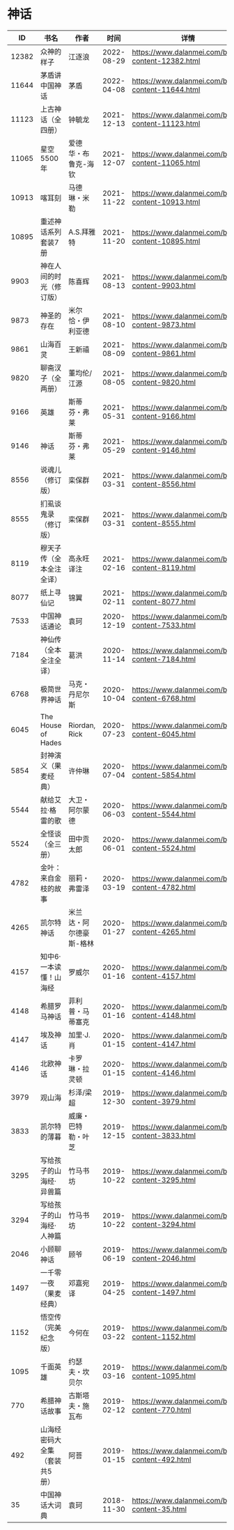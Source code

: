 # 神话

| ID | 书名 | 作者 | 时间 | 详情 | 下载页面 | EPUB下载链接 | MOBI下载链接 | AZW3下载链接 |
| --- | --- | --- | --- | --- | --- | --- | --- | --- |
| 12382 | 众神的样子 | 江逐浪 | 2022-08-29 | https://www.dalanmei.com/book-content-12382.html | https://www.dalanmei.com/download-book-12382.html | http://ct.dalanmei.com/f/31084289-771229357-7e9576 | http://ct.dalanmei.com/f/31084289-771240953-ec8a72 | http://ct.dalanmei.com/f/31084289-771232994-f6f78f |
| 11644 | 茅盾讲中国神话 | 茅盾 | 2022-04-08 | https://www.dalanmei.com/book-content-11644.html | https://www.dalanmei.com/download-book-11644.html | http://ct.dalanmei.com/f/31084289-570170703-5778e1 | http://ct.dalanmei.com/f/31084289-570288981-851f54 | http://ct.dalanmei.com/f/31084289-570359210-2dfe5f |
| 11123 | 上古神话（全四册） | 钟毓龙 | 2021-12-13 | https://www.dalanmei.com/book-content-11123.html | https://www.dalanmei.com/download-book-11123.html | http://ct.dalanmei.com/f/31084289-570163756-8d71b6 | http://ct.dalanmei.com/f/31084289-570316024-1cca60 | http://ct.dalanmei.com/f/31084289-571380759-c82508 |
| 11065 | 星空5500年 | 爱德华・布鲁克-海钦 | 2021-12-07 | https://www.dalanmei.com/book-content-11065.html | https://www.dalanmei.com/download-book-11065.html | http://ct.dalanmei.com/f/31084289-570164911-8fabec | http://ct.dalanmei.com/f/31084289-570316895-f6d114 | http://ct.dalanmei.com/f/31084289-571384195-82ccad |
| 10913 | 喀耳刻 | 马德琳・米勒 | 2021-11-22 | https://www.dalanmei.com/book-content-10913.html | https://www.dalanmei.com/download-book-10913.html | http://ct.dalanmei.com/f/31084289-570156433-f1b0c8 | http://ct.dalanmei.com/f/31084289-570331489-4b06c0 | http://ct.dalanmei.com/f/31084289-571398604-d51ed5 |
| 10895 | 重述神话系列套装7册 | A.S.拜雅特 | 2021-11-20 | https://www.dalanmei.com/book-content-10895.html | https://www.dalanmei.com/download-book-10895.html | http://ct.dalanmei.com/f/31084289-570156473-2dc503 | http://ct.dalanmei.com/f/31084289-570331963-57e300 | http://ct.dalanmei.com/f/31084289-571398817-da482f |
| 9903 | 神在人间的时光（修订版） | 陈喜辉 | 2021-08-13 | https://www.dalanmei.com/book-content-9903.html | https://www.dalanmei.com/download-book-9903.html | http://ct.dalanmei.com/f/31084289-571732028-8b1010 | http://ct.dalanmei.com/f/31084289-572052019-b6e584 | http://ct.dalanmei.com/f/31084289-572084198-5526f1 |
| 9873 | 神圣的存在 | 米尔恰・伊利亚德 | 2021-08-10 | https://www.dalanmei.com/book-content-9873.html | https://www.dalanmei.com/download-book-9873.html | http://ct.dalanmei.com/f/31084289-571731733-e06e22 | http://ct.dalanmei.com/f/31084289-572063282-975782 | http://ct.dalanmei.com/f/31084289-572084788-9eecbf |
| 9861 | 山海百灵 | 王新禧 | 2021-08-09 | https://www.dalanmei.com/book-content-9861.html | https://www.dalanmei.com/download-book-9861.html | http://ct.dalanmei.com/f/31084289-571731629-47d3a3 | http://ct.dalanmei.com/f/31084289-572064310-0777a2 | http://ct.dalanmei.com/f/31084289-572084867-fdf6aa |
| 9820 | 聊斋汊子（全两册） | 董均伦/江源 | 2021-08-05 | https://www.dalanmei.com/book-content-9820.html | https://www.dalanmei.com/download-book-9820.html | http://ct.dalanmei.com/f/31084289-571730959-9f970a | http://ct.dalanmei.com/f/31084289-572068845-c8d1ef | http://ct.dalanmei.com/f/31084289-572086786-54e13e |
| 9166 | 英雄 | 斯蒂芬・弗莱 | 2021-05-31 | https://www.dalanmei.com/book-content-9166.html | https://www.dalanmei.com/download-book-9166.html | http://ct.dalanmei.com/f/31084289-571724573-7563c3 | http://ct.dalanmei.com/f/31084289-572112184-e078f1 | http://ct.dalanmei.com/f/31084289-572116028-e3e1f6 |
| 9146 | 神话 | 斯蒂芬・弗莱 | 2021-05-29 | https://www.dalanmei.com/book-content-9146.html | https://www.dalanmei.com/download-book-9146.html | http://ct.dalanmei.com/f/31084289-571724264-1c347e | http://ct.dalanmei.com/f/31084289-572112266-f6474d | http://ct.dalanmei.com/f/31084289-572116157-9acd76 |
| 8556 | 说魂儿（修订版） | 栾保群 | 2021-03-31 | https://www.dalanmei.com/book-content-8556.html | https://www.dalanmei.com/download-book-8556.html | http://ct.dalanmei.com/f/31084289-571711196-9877ff | http://ct.dalanmei.com/f/31084289-572114831-77b58d | http://ct.dalanmei.com/f/31084289-572134287-ab130e |
| 8555 | 扪虱谈鬼录（修订版） | 栾保群 | 2021-03-31 | https://www.dalanmei.com/book-content-8555.html | https://www.dalanmei.com/download-book-8555.html | http://ct.dalanmei.com/f/31084289-571711193-7a0bd0 | http://ct.dalanmei.com/f/31084289-572114833-77ccf3 | http://ct.dalanmei.com/f/31084289-572134295-5765a1 |
| 8119 | 穆天子传（全本全注全译） | 高永旺译注 | 2021-02-16 | https://www.dalanmei.com/book-content-8119.html | https://www.dalanmei.com/download-book-8119.html | http://ct.dalanmei.com/f/31084289-571689297-1e574a | http://ct.dalanmei.com/f/31084289-572115969-b46b2a | http://ct.dalanmei.com/f/31084289-572151874-c71db4 |
| 8077 | 纸上寻仙记 | 锦翼 | 2021-02-11 | https://www.dalanmei.com/book-content-8077.html | https://www.dalanmei.com/download-book-8077.html | http://ct.dalanmei.com/f/31084289-571678484-fe337e | http://ct.dalanmei.com/f/31084289-572116110-dbb3fb | http://ct.dalanmei.com/f/31084289-572157151-a2ef27 |
| 7533 | 中国神话通论 | 袁珂 | 2020-12-19 | https://www.dalanmei.com/book-content-7533.html | https://www.dalanmei.com/download-book-7533.html | http://ct.dalanmei.com/f/31084289-571638377-2febff | http://ct.dalanmei.com/f/31084289-572121085-72ba2c | http://ct.dalanmei.com/f/31084289-572182587-f15825 |
| 7184 | 神仙传（全本全注全译） | 葛洪 | 2020-11-14 | https://www.dalanmei.com/book-content-7184.html | https://www.dalanmei.com/download-book-7184.html | http://ct.dalanmei.com/f/31084289-571534108-453380 | http://ct.dalanmei.com/f/31084289-571803945-45ea21 | http://ct.dalanmei.com/f/31084289-572195430-d35235 |
| 6768 | 极简世界神话 | 马克・丹尼尔斯 | 2020-10-04 | https://www.dalanmei.com/book-content-6768.html | https://www.dalanmei.com/download-book-6768.html | http://ct.dalanmei.com/f/31084289-571548688-4380d2 | http://ct.dalanmei.com/f/31084289-571820190-8939a9 | http://ct.dalanmei.com/f/31084289-572199339-81f9e4 |
| 6045 | The House of Hades | Riordan, Rick | 2020-07-23 | https://www.dalanmei.com/book-content-6045.html | https://www.dalanmei.com/download-book-6045.html | http://ct.dalanmei.com/f/31084289-571559897-396e0c | http://ct.dalanmei.com/f/31084289-571983594-3eee95 | http://ct.dalanmei.com/f/31084289-572211907-563467 |
| 5854 | 封神演义（果麦经典） | 许仲琳 | 2020-07-04 | https://www.dalanmei.com/book-content-5854.html | https://www.dalanmei.com/download-book-5854.html | http://ct.dalanmei.com/f/31084289-571614908-b041b9 | http://ct.dalanmei.com/f/31084289-571732873-89bb90 | http://ct.dalanmei.com/f/31084289-571912948-bc2e53 |
| 5544 | 献给艾拉·格雷的歌 | 大卫・阿尔蒙德 | 2020-06-03 | https://www.dalanmei.com/book-content-5544.html | https://www.dalanmei.com/download-book-5544.html | http://ct.dalanmei.com/f/31084289-571604022-5df9c0 | http://ct.dalanmei.com/f/31084289-571737328-ffd53f | http://ct.dalanmei.com/f/31084289-571916454-405381 |
| 5524 | 全怪谈（全三册） | 田中贡太郎 | 2020-06-01 | https://www.dalanmei.com/book-content-5524.html | https://www.dalanmei.com/download-book-5524.html | http://ct.dalanmei.com/f/31084289-571603834-cd96f8 | http://ct.dalanmei.com/f/31084289-571737519-79972b | http://ct.dalanmei.com/f/31084289-571916596-85219e |
| 4782 | 金叶：来自金枝的故事 | 丽莉・弗雷泽 | 2020-03-19 | https://www.dalanmei.com/book-content-4782.html | https://www.dalanmei.com/download-book-4782.html | http://ct.dalanmei.com/f/31084289-571594254-e59d67 | http://ct.dalanmei.com/f/31084289-572127009-23ea29 | http://ct.dalanmei.com/f/31084289-571984757-fdd3b9 |
| 4265 | 凯尔特神话 | 米兰达・阿尔德豪斯-格林 | 2020-01-27 | https://www.dalanmei.com/book-content-4265.html | https://www.dalanmei.com/download-book-4265.html | http://ct.dalanmei.com/f/31084289-571538404-049c92 | http://ct.dalanmei.com/f/31084289-571806544-1003ee | http://ct.dalanmei.com/f/31084289-571991761-97cbf8 |
| 4157 | 知中6·一本读懂！山海经 | 罗威尔 | 2020-01-16 | https://www.dalanmei.com/book-content-4157.html | https://www.dalanmei.com/download-book-4157.html | http://ct.dalanmei.com/f/31084289-571541725-fc4acd | http://ct.dalanmei.com/f/31084289-571810699-5eb268 | http://ct.dalanmei.com/f/31084289-572011361-d943f6 |
| 4148 | 希腊罗马神话 | 菲利普・马蒂塞克 | 2020-01-16 | https://www.dalanmei.com/book-content-4148.html | https://www.dalanmei.com/download-book-4148.html | http://ct.dalanmei.com/f/31084289-571542241-d82eb1 | http://ct.dalanmei.com/f/31084289-571811749-283f2a | http://ct.dalanmei.com/f/31084289-572013926-b19f7c |
| 4147 | 埃及神话 | 加里·J.肖 | 2020-01-15 | https://www.dalanmei.com/book-content-4147.html | https://www.dalanmei.com/download-book-4147.html | http://ct.dalanmei.com/f/31084289-571542275-e31938 | http://ct.dalanmei.com/f/31084289-571811797-3160d5 | http://ct.dalanmei.com/f/31084289-572013950-d292ef |
| 4146 | 北欧神话 | 卡罗琳・拉灵顿 | 2020-01-15 | https://www.dalanmei.com/book-content-4146.html | https://www.dalanmei.com/download-book-4146.html | http://ct.dalanmei.com/f/31084289-571542316-a255a7 | http://ct.dalanmei.com/f/31084289-571811839-eb4fc7 | http://ct.dalanmei.com/f/31084289-572013984-064c3e |
| 3979 | 观山海 | 杉泽/梁超 | 2019-12-30 | https://www.dalanmei.com/book-content-3979.html | https://www.dalanmei.com/download-book-3979.html | http://ct.dalanmei.com/f/31084289-571546648-7e02bc | http://ct.dalanmei.com/f/31084289-571815653-ea0ab5 | http://ct.dalanmei.com/f/31084289-572020875-72d521 |
| 3833 | 凯尔特的薄暮 | 威廉・巴特勒・叶芝  | 2019-12-15 | https://www.dalanmei.com/book-content-3833.html | https://www.dalanmei.com/download-book-3833.html | http://ct.dalanmei.com/f/31084289-571549349-27510d | http://ct.dalanmei.com/f/31084289-571829711-f7c21a | http://ct.dalanmei.com/f/31084289-572065110-c0113c |
| 3295 | 写给孩子的山海经·异兽篇 | 竹马书坊 | 2019-10-22 | https://www.dalanmei.com/book-content-3295.html | https://www.dalanmei.com/download-book-3295.html | http://ct.dalanmei.com/f/31084289-571556242-53bf9e | http://ct.dalanmei.com/f/31084289-571913138-220e15 | http://ct.dalanmei.com/f/31084289-572073356-fd683d |
| 3294 | 写给孩子的山海经·人神篇 | 竹马书坊 | 2019-10-22 | https://www.dalanmei.com/book-content-3294.html | https://www.dalanmei.com/download-book-3294.html | http://ct.dalanmei.com/f/31084289-571556261-79dd0f | http://ct.dalanmei.com/f/31084289-571913161-f12563 | http://ct.dalanmei.com/f/31084289-572073373-cdeb89 |
| 2046 | 小顾聊神话 | 顾爷 | 2019-06-19 | https://www.dalanmei.com/book-content-2046.html | https://www.dalanmei.com/download-book-2046.html | http://ct.dalanmei.com/f/31084289-571502043-34ab12 | http://ct.dalanmei.com/f/31084289-571775416-fb34f3 | http://ct.dalanmei.com/f/31084289-571875499-480458 |
| 1497 | 一千零一夜（果麦经典） | 邓嘉宛译 | 2019-04-25 | https://www.dalanmei.com/book-content-1497.html | https://www.dalanmei.com/download-book-1497.html | http://ct.dalanmei.com/f/31084289-571526302-586323 | http://ct.dalanmei.com/f/31084289-571781125-b09a84 | http://ct.dalanmei.com/f/31084289-571880983-947913 |
| 1152 | 悟空传（完美纪念版） | 今何在 | 2019-03-22 | https://www.dalanmei.com/book-content-1152.html | https://www.dalanmei.com/download-book-1152.html | http://ct.dalanmei.com/f/31084289-571451257-70227e | http://ct.dalanmei.com/f/31084289-571784839-0ee763 | http://ct.dalanmei.com/f/31084289-571885213-5de74d |
| 1095 | 千面英雄 | 约瑟夫・坎贝尔 | 2019-03-16 | https://www.dalanmei.com/book-content-1095.html |  |  |  |  |
| 770 | 希腊神话故事 | 古斯塔夫・施瓦布 | 2019-02-12 | https://www.dalanmei.com/book-content-770.html | https://www.dalanmei.com/download-book-770.html | http://ct.dalanmei.com/f/31084289-582937752-dc3eb1 | http://ct.dalanmei.com/f/31084289-582968871-8b0cf4 | http://ct.dalanmei.com/f/31084289-582968455-f4125c |
| 492 | 山海经密码大全集（套装共5册） | 阿菩 | 2019-01-15 | https://www.dalanmei.com/book-content-492.html | https://www.dalanmei.com/download-book-492.html | http://ct.dalanmei.com/f/31084289-571454073-b005a8 | http://ct.dalanmei.com/f/31084289-571787516-7c8868 | http://ct.dalanmei.com/f/31084289-571887546-f78315 |
| 35 | 中国神话大词典 | 袁珂 | 2018-11-30 | https://www.dalanmei.com/book-content-35.html | https://www.dalanmei.com/download-book-35.html | http://ct.dalanmei.com/f/31084289-571458815-06111a | http://ct.dalanmei.com/f/31084289-571792247-4dec0d | http://ct.dalanmei.com/f/31084289-571903453-059b75 |
